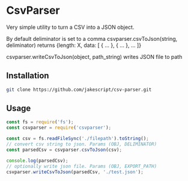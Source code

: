 # CsvParser

Very simple utility to turn a CSV into a JSON object.

By default deliminator is set to a comma
csvparser.csvToJson(string, deliminator)
returns {length: X, data: [ { ... }, { ... }, ... ]}

csvparser.writeCsvToJson(object, path_string)
writes JSON file to path

## Installation

```bash
git clone https://github.com/jakescript/csv-parser.git
```

## Usage

```javascript
const fs = require('fs');
const csvparser = require('csvparser');

const csv = fs.readFileSync('./filepath').toString();
// convert csv string to json. Params (OBJ, DELIMINATOR)
const parsedCsv = csvparser.csvToJson(csv);

console.log(parsedCsv);
// optionally write json file. Params (OBJ, EXPORT_PATH)
csvparser.writeCsvToJson(parsedCsv, './test.json');
```
